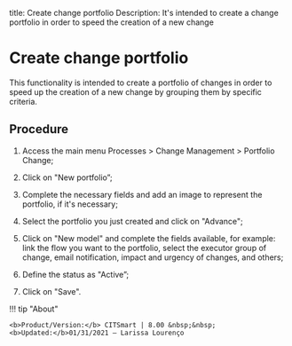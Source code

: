 title: Create change portfolio
Description: It's intended to create a change portfolio in order to speed the creation of a new change
# Create change portfolio

This functionality is intended to create a portfolio of changes in order to speed up the creation of a new change by grouping them by specific criteria.

Procedure 
-------------

1.  Access the main menu Processes \>
    Change Management \> Portfolio Change;

2.  Click on "New portfolio”;

3.  Complete the necessary fields and add an image to represent the
    portfolio, if it's necessary;

4.  Select the portfolio you just created and click on "Advance";

5.  Click on "New model" and complete the fields available, for example:
    link the flow you want to the portfolio, select the executor group of
    change, email notification, impact and urgency of changes, and others;

6.  Define the status as "Active”;  

7.  Click on "Save".

!!! tip "About"

    <b>Product/Version:</b> CITSmart | 8.00 &nbsp;&nbsp;
    <b>Updated:</b>01/31/2021 – Larissa Lourenço

